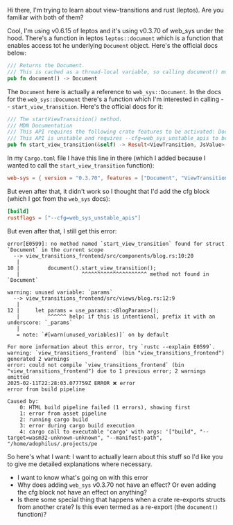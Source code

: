 Hi there, I'm trying to learn about view-transitions and rust (leptos). Are you familiar with both of them?


Cool, I'm using v0.6.15 of leptos and it's using v0.3.70 of web_sys under the hood. There's a function in leptos `leptos::document` which is a function that enables access tot he underlying `Document` object. Here's the official docs below:
```rust
/// Returns the Document.
/// This is cached as a thread-local variable, so calling document() multiple times requires only one call out to JavaScript.
pub fn document() -> Document
```

The `Document` here is actually a reference to `web_sys::Document`. In the docs for the `web_sys::Document` there's a function which I'm interested in calling -- `start_view_transition`. Here's the official docs for it:
```rust
/// The startViewTransition() method.
/// MDN Documentation
/// This API requires the following crate features to be activated: Document, ViewTransition
/// This API is unstable and requires --cfg=web_sys_unstable_apis to be activated, as described in the wasm-bindgen guide
pub fn start_view_transition(&self) -> Result<ViewTransition, JsValue>
```

In my `Cargo.toml` file I have this line in there (which I added because I wanted to call the `start_view_transition` function):
```toml
web-sys = { version = "0.3.70", features = ["Document", "ViewTransition"] }
```

But even after that, it didn't work so I thought that I'd add the cfg block (which I got from the `web_sys` docs):
```toml
[build]
rustflags = ["--cfg=web_sys_unstable_apis"]
```

But even after that, I still get this error:
```
error[E0599]: no method named `start_view_transition` found for struct `Document` in the current scope
  --> view_transitions_frontend/src/components/blog.rs:10:20
   |
10 |         document().start_view_transition();
   |                    ^^^^^^^^^^^^^^^^^^^^^ method not found in `Document`

warning: unused variable: `params`
  --> view_transitions_frontend/src/views/blog.rs:12:9
   |
12 |     let params = use_params::<BlogParams>();
   |         ^^^^^^ help: if this is intentional, prefix it with an underscore: `_params`
   |
   = note: `#[warn(unused_variables)]` on by default

For more information about this error, try `rustc --explain E0599`.
warning: `view_transitions_frontend` (bin "view_transitions_frontend") generated 2 warnings
error: could not compile `view_transitions_frontend` (bin "view_transitions_frontend") due to 1 previous error; 2 warnings emitted
2025-02-11T22:28:03.077759Z ERROR ❌ error
error from build pipeline

Caused by:
    0: HTML build pipeline failed (1 errors), showing first
    1: error from asset pipeline
    2: running cargo build
    3: error during cargo build execution
    4: cargo call to executable 'cargo' with args: '["build", "--target=wasm32-unknown-unknown", "--manifest-path", "/home/adophilus/.projects/pe
```


So here's what I want: I want to actually learn about this stuff so I'd like you to give me detailed explanations where necessary.
- I want to know what's going on with this error
- Why does adding `web_sys` v0.3.70 not have an effect? Or even adding the cfg block not have an effect on anything?
- Is there some special thing that happens when a crate re-exports structs from another crate? Is this even termed as a re-export (the `document()` function)?

